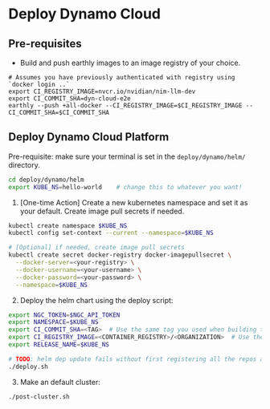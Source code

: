 # Deploy Dynamo Cloud

## Pre-requisites

- Build and push earthly images to an image registry of your choice.

```
# Assumes you have previously authenticated with registry using `docker login ..`
export CI_REGISTRY_IMAGE=nvcr.io/nvidian/nim-llm-dev
export CI_COMMIT_SHA=dyn-cloud-e2e
earthly --push +all-docker --CI_REGISTRY_IMAGE=$CI_REGISTRY_IMAGE --CI_COMMIT_SHA=$CI_COMMIT_SHA
```

## Deploy Dynamo Cloud Platform

Pre-requisite: make sure your terminal is set in the `deploy/dynamo/helm/` directory.

```bash
cd deploy/dynamo/helm
export KUBE_NS=hello-world    # change this to whatever you want!
```

1. [One-time Action] Create a new kubernetes namespace and set it as your default. Create image pull secrets if needed.

```bash
kubectl create namespace $KUBE_NS
kubectl config set-context --current --namespace=$KUBE_NS

# [Optional] if needed, create image pull secrets
kubectl create secret docker-registry docker-imagepullsecret \
  --docker-server=<your-registry> \
  --docker-username=<your-username> \
  --docker-password=<your-password> \
  --namespace=$KUBE_NS
```

2. Deploy the helm chart using the deploy script:

```bash
export NGC_TOKEN=$NGC_API_TOKEN
export NAMESPACE=$KUBE_NS
export CI_COMMIT_SHA=<TAG>  # Use the same tag you used when building the images
export CI_REGISTRY_IMAGE=<CONTAINER_REGISTRY>/<ORGANIZATION>  # Use the same registry/org you used when building the images
export RELEASE_NAME=$KUBE_NS

# TODO: helm dep update fails without first registering all the repos and running helm repo update
./deploy.sh
```

3. Make an default cluster:

```bash
./post-cluster.sh
```
